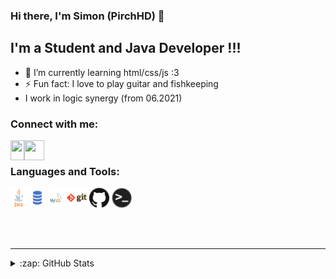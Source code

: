 ### Hi there, I'm Simon (PirchHD) 👋


## I'm a Student and Java Developer !!!

- 🌱 I’m currently learning html/css/js :3
- ⚡ Fun fact: I love to play guitar and fishkeeping
- I work in logic synergy (from 06.2021) 

### Connect with me:

[<img align="left"  height="32" width="22px" src="https://cdn.jsdelivr.net/npm/simple-icons@v3/icons/linkedin.svg" />][linkedin]
[<img align="left"  height="32" width="32px" src="https://cdn.jsdelivr.net/npm/simple-icons@v4/icons/facebook.svg" />][Facebook]


<br />

### Languages and Tools:

<img alt="Java"  height="32" width="26px" src="https://raw.githubusercontent.com/github/explore/80688e429a7d4ef2fca1e82350fe8e3517d3494d/topics/java/java.png" /> <img alt="SQL"  height="32" width="26px" src="https://raw.githubusercontent.com/github/explore/80688e429a7d4ef2fca1e82350fe8e3517d3494d/topics/sql/sql.png" />
<img alt="MySQL"  height="32" width="26px" src="https://raw.githubusercontent.com/github/explore/80688e429a7d4ef2fca1e82350fe8e3517d3494d/topics/mysql/mysql.png" />
<img alt="Git" height="32" src="https://raw.githubusercontent.com/github/explore/80688e429a7d4ef2fca1e82350fe8e3517d3494d/topics/git/git.png" />
<img alt="GitHub" height="32" src="https://raw.githubusercontent.com/github/explore/78df643247d429f6cc873026c0622819ad797942/topics/github/github.png" />
<img alt="Terminal" height="32" src="https://raw.githubusercontent.com/github/explore/80688e429a7d4ef2fca1e82350fe8e3517d3494d/topics/terminal/terminal.png" />

<br />
<br />

---
<details>
  <summary>:zap: GitHub Stats</summary>

<img align="left" alt="Simon Prochal's Github Stats" src="https://github-readme-stats.codestackr.vercel.app/apiusername=PirchHD&show_icons=true&hide_border=true&theme=radical" >

</details>




[linkedin]: https://www.linkedin.com/in/szymon-prochal-5b9475203/
[Facebook]: https://www.facebook.com/PirchHD/
